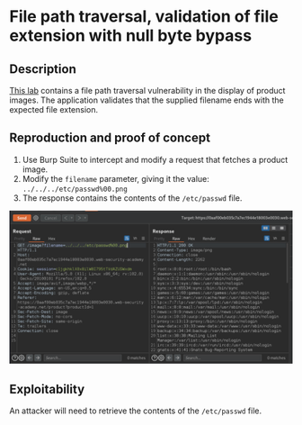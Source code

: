# File path traversal, validation of file extension with null byte bypass

## Description

[This lab](https://portswigger.net/web-security/file-path-traversal/lab-validate-file-extension-null-byte-bypass) contains a file path traversal vulnerability in the display of product images. The application validates that the supplied filename ends with the expected file extension. 

## Reproduction and proof of concept

1. Use Burp Suite to intercept and modify a request that fetches a product image.
2. Modify the `filename` parameter, giving it the value: `../../../etc/passwd%00.png`
3. The response contains the contents of the `/etc/passwd` file.

![Traversal](../../_static/images/traversal6.png)

## Exploitability

An attacker will need to retrieve the contents of the `/etc/passwd` file. 
